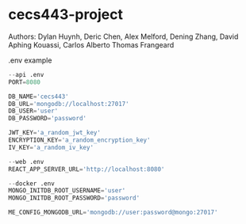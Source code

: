 # cecs443-project

Authors: Dylan Huynh, Deric Chen, Alex Melford, Dening Zhang, David Aphing Kouassi, Carlos Alberto Thomas Frangeard

.env example
```py
--api .env
PORT=8080

DB_NAME='cecs443'
DB_URL='mongodb://localhost:27017'
DB_USER='user'
DB_PASSWORD='password'

JWT_KEY='a_random_jwt_key'
ENCRYPTION_KEY='a_random_encryption_key'
IV_KEY='a_random_iv_key'

--web .env
REACT_APP_SERVER_URL='http://localhost:8080'

--docker .env 
MONGO_INITDB_ROOT_USERNAME='user'
MONGO_INITDB_ROOT_PASSWORD='password'

ME_CONFIG_MONGODB_URL='mongodb://user:password@mongo:27017'
```
